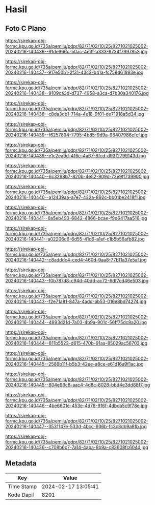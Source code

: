 # Hasil

## Foto C Plano

https://sirekap-obj-formc.kpu.go.id/735a/pemilu/pdpr/82/71/02/10/25/8271021025002-20240216-140436--91de666c-50ac-4e3f-a333-9734f7997853.jpg

https://sirekap-obj-formc.kpu.go.id/735a/pemilu/pdpr/82/71/02/10/25/8271021025002-20240216-140437--917e50b1-2f31-43c3-b41a-fc758d61893e.jpg

https://sirekap-obj-formc.kpu.go.id/735a/pemilu/pdpr/82/71/02/10/25/8271021025002-20240216-140438--9109ca3d-d737-4958-a3ca-d7b30a340176.jpg

https://sirekap-obj-formc.kpu.go.id/735a/pemilu/pdpr/82/71/02/10/25/8271021025002-20240216-140438--c8da3db1-714a-4e18-9f01-de71918a5d34.jpg

https://sirekap-obj-formc.kpu.go.id/735a/pemilu/pdpr/82/71/02/10/25/8271021025002-20240216-140439--f6257894-7795-4b85-9d9a-96407986cfcf.jpg

https://sirekap-obj-formc.kpu.go.id/735a/pemilu/pdpr/82/71/02/10/25/8271021025002-20240216-140439--e1c2ea9d-416c-4a67-8fcd-d93f2799143d.jpg

https://sirekap-obj-formc.kpu.go.id/735a/pemilu/pdpr/82/71/02/10/25/8271021025002-20240216-140440--6c3298b7-820b-4e52-909d-73e9ff739900.jpg

https://sirekap-obj-formc.kpu.go.id/735a/pemilu/pdpr/82/71/02/10/25/8271021025002-20240216-140440--a12439aa-a7e7-432a-892c-bb01be2418f1.jpg

https://sirekap-obj-formc.kpu.go.id/735a/pemilu/pdpr/82/71/02/10/25/8271021025002-20240216-140441--6a5eb493-6842-4866-bcae-f9d6417aa516.jpg

https://sirekap-obj-formc.kpu.go.id/735a/pemilu/pdpr/82/71/02/10/25/8271021025002-20240216-140441--a02206c6-6d55-41d6-a1ef-c1b5b56afb82.jpg

https://sirekap-obj-formc.kpu.go.id/735a/pemilu/pdpr/82/71/02/10/25/8271021025002-20240216-140442--c8adddc4-ced4-460d-9aa8-77b11a37e5af.jpg

https://sirekap-obj-formc.kpu.go.id/735a/pemilu/pdpr/82/71/02/10/25/8271021025002-20240216-140443--f0b787d8-c94d-40dd-ac72-6df7cd46e503.jpg

https://sirekap-obj-formc.kpu.go.id/735a/pemilu/pdpr/82/71/02/10/25/8271021025002-20240216-140443--f2e71a81-847a-4add-ab53-016e8bd74274.jpg

https://sirekap-obj-formc.kpu.go.id/735a/pemilu/pdpr/82/71/02/10/25/8271021025002-20240216-140444--4893d21d-7a03-4b9a-901c-56ff75dc8a20.jpg

https://sirekap-obj-formc.kpu.go.id/735a/pemilu/pdpr/82/71/02/10/25/8271021025002-20240216-140444--811b5523-d615-470b-91aa-85029ac56703.jpg

https://sirekap-obj-formc.kpu.go.id/735a/pemilu/pdpr/82/71/02/10/25/8271021025002-20240216-140445--2589b11f-b5b3-42ee-a8ce-e61d16a9f1ac.jpg

https://sirekap-obj-formc.kpu.go.id/735a/pemilu/pdpr/82/71/02/10/25/8271021025002-20240216-140445--804e96c8-aac4-4d8c-8028-bbd4e3dd88f7.jpg

https://sirekap-obj-formc.kpu.go.id/735a/pemilu/pdpr/82/71/02/10/25/8271021025002-20240216-140446--4be6601e-453e-4d78-916f-4dbda5c9f78e.jpg

https://sirekap-obj-formc.kpu.go.id/735a/pemilu/pdpr/82/71/02/10/25/8271021025002-20240216-140447--3531147e-533d-4bcc-936b-fc3c8db9a8fb.jpg

https://sirekap-obj-formc.kpu.go.id/735a/pemilu/pdpr/82/71/02/10/25/8271021025002-20240216-140436--c708b6c7-7a14-4aba-8b9a-c83608fc604d.jpg


## Metadata

| Key        | Value               |
| ---------- | ------------------- |
| Time Stamp | 2024-02-17 13:05:41 |
| Kode Dapil | 8201                |



